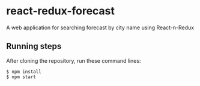 # react-redux-forecast
A web application for searching forecast by city name using React-n-Redux

## Running steps

After cloning the repository, run these command lines:

    $ npm install
    $ npm start